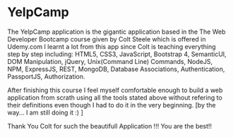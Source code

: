 # YelpCamp

The YelpCamp application is the gigantic application based in the The Web Developer Bootcamp course given by Colt Steele
which is offered in Udemy.com
I learnt a lot from this app since Colt is teaching everything step by step including:
HTML5, CSS3, JavaScript, Bootstrap 4, SemanticUI, DOM Manipulation, jQuery, Unix(Command Line) Commands, NodeJS, NPM, ExpressJS, REST,
MongoDB, Database Associations, Authentication, PassportJS, Authorization.

After finishing this course I feel myself comfortable enough to build a web application from scrath using all the tools stated 
above without refering to their definitions even though I had to do it in the very beginning.
[by the way... I am still doing it :) ]

Thank You Colt for such the beautifull Application !!!
You are the best!!
